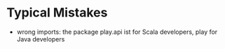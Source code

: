 # Typical Mistakes

* wrong imports: the package play.api ist for Scala developers, play for Java developers